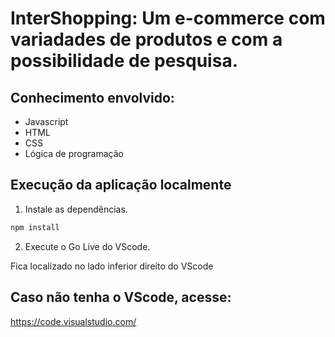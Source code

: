 # InterShopping: Um e-commerce com variadades de produtos e com a possibilidade de pesquisa.

## Conhecimento envolvido:

- Javascript
- HTML
- CSS
- Lógica de programação

## Execução da aplicação localmente


1. Instale as dependências.

```bash
npm install
```

2. Execute o Go Live do VScode.

Fica localizado no lado inferior direito do VScode


## Caso não tenha o VScode, acesse:

https://code.visualstudio.com/

